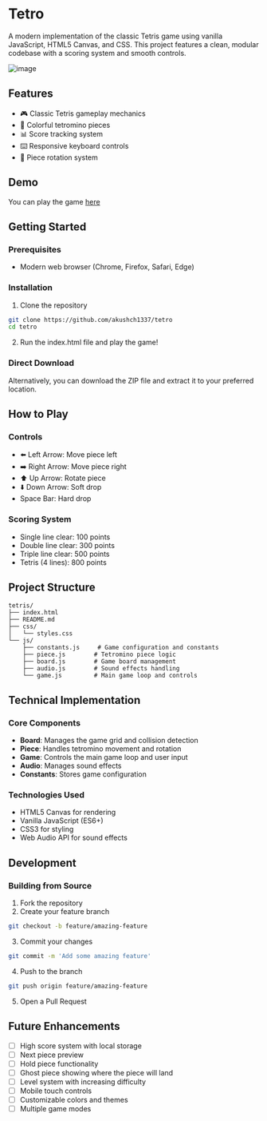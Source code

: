 # Tetro

A modern implementation of the classic Tetris game using vanilla JavaScript, HTML5 Canvas, and CSS. This project features a clean, modular codebase with a scoring system and smooth controls.

![image](https://github.com/user-attachments/assets/0a0caf99-6096-4419-8a2b-79021cbd16c3)

## Features

- 🎮 Classic Tetris gameplay mechanics
- 🎨 Colorful tetromino pieces
- 📊 Score tracking system
- ⌨️ Responsive keyboard controls
- 🔄 Piece rotation system

## Demo

You can play the game [here](https://akushch1337.github.io/Tetro/)

## Getting Started

### Prerequisites

- Modern web browser (Chrome, Firefox, Safari, Edge)

### Installation

1. Clone the repository
```bash
git clone https://github.com/akushch1337/tetro
cd tetro
```

2. Run the index.html file and play the game!

### Direct Download
Alternatively, you can download the ZIP file and extract it to your preferred location.

## How to Play

### Controls

- ⬅️ Left Arrow: Move piece left
- ➡️ Right Arrow: Move piece right
- ⬆️ Up Arrow: Rotate piece
- ⬇️ Down Arrow: Soft drop
- Space Bar: Hard drop

### Scoring System

- Single line clear: 100 points
- Double line clear: 300 points
- Triple line clear: 500 points
- Tetris (4 lines): 800 points

## Project Structure

```
tetris/
├── index.html
├── README.md
├── css/
│   └── styles.css
└── js/
    ├── constants.js     # Game configuration and constants
    ├── piece.js        # Tetromino piece logic
    ├── board.js        # Game board management
    ├── audio.js        # Sound effects handling
    └── game.js         # Main game loop and controls
```

## Technical Implementation

### Core Components

- **Board**: Manages the game grid and collision detection
- **Piece**: Handles tetromino movement and rotation
- **Game**: Controls the main game loop and user input
- **Audio**: Manages sound effects
- **Constants**: Stores game configuration

### Technologies Used

- HTML5 Canvas for rendering
- Vanilla JavaScript (ES6+)
- CSS3 for styling
- Web Audio API for sound effects

## Development

### Building from Source

1. Fork the repository
2. Create your feature branch
```bash
git checkout -b feature/amazing-feature
```
3. Commit your changes
```bash
git commit -m 'Add some amazing feature'
```
4. Push to the branch
```bash
git push origin feature/amazing-feature
```
5. Open a Pull Request

## Future Enhancements

- [ ] High score system with local storage
- [ ] Next piece preview
- [ ] Hold piece functionality
- [ ] Ghost piece showing where the piece will land
- [ ] Level system with increasing difficulty
- [ ] Mobile touch controls
- [ ] Customizable colors and themes
- [ ] Multiple game modes
